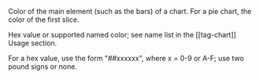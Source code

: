 Color of the main element (such as the bars) of a chart.
For a pie chart, the color of the first slice.

Hex value or supported named color; see name list in the [[tag-chart]] Usage section.

For a hex value, use the form "##xxxxxx", where x = 0-9 or A-F; use two pound signs or none.
